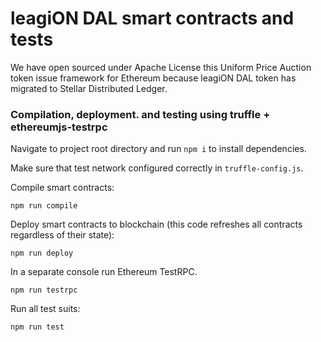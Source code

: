 # leagiON DAL smart contracts and tests

We have open sourced under Apache License this Uniform Price Auction token issue framework for Ethereum because leagiON DAL token has migrated to Stellar Distributed Ledger.  

### Compilation, deployment. and testing using truffle + ethereumjs-testrpc

Navigate to project root directory and run `npm i` to install dependencies.

Make sure that test network configured correctly in `truffle-config.js`.

Compile smart contracts:

```
npm run compile
```

Deploy smart contracts to blockchain (this code refreshes all contracts regardless of their state):

```
npm run deploy
```

In a separate console run Ethereum TestRPC.

```
npm run testrpc
```

Run all test suits:

```
npm run test
```
